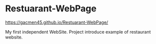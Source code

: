 # Restuarant-WebPage

https://gacmen45.github.io/Restuarant-WebPage/

My first independent WebSite.
Project introduce example of restaurant website.


